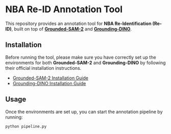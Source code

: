 # NBA Re-ID Annotation Tool

This repository provides an annotation tool for **NBA Re-Identification (Re-ID)**, built on top of **[Grounded-SAM-2](https://github.com/IDEA-Research/Grounded-SAM-2)** and **[Grounding-DINO](https://github.com/IDEA-Research/GroundingDINO)**.

## Installation

Before running the tool, please make sure you have correctly set up the environments for both **Grounded-SAM-2** and **Grounding-DINO** by following their official installation instructions.

- [Grounded-SAM-2 Installation Guide](https://github.com/IDEA-Research/Grounded-SAM-2)
- [Grounding-DINO Installation Guide](https://github.com/IDEA-Research/GroundingDINO)

## Usage

Once the environments are set up, you can start the annotation pipeline by running:

```bash
python pipeline.py

